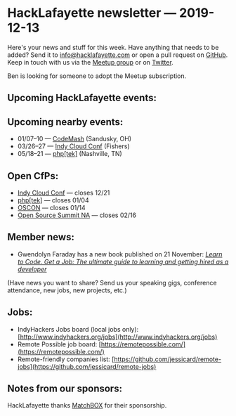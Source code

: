 # HackLafayette newsletter — 2019-12-13

Here's your news and stuff for this week. Have anything that needs to be added? Send it to info@hacklafayette.com or open a pull request on [GitHub](https://github.com/hacklafayette/newsletter). Keep in touch with us via the [Meetup group](https://www.meetup.com/hacklafayette/) or on [Twitter](https://twitter.com/hacklafayette).

Ben is looking for someone to adopt the Meetup subscription.


## Upcoming HackLafayette events:

## Upcoming nearby events:
- 01/07–10 — [CodeMash](https://www.codemash.org/) (Sandusky, OH)
- 03/26–27 — [Indy Cloud Conf](https://2020.indycloudconf.com/) (Fishers)
- 05/18–21 — [php[tek]](https://tek.phparch.com/) (Nashville, TN)

## Open CfPs:
* [Indy Cloud Conf](https://www.papercall.io/indycloudconf2020) — closes 12/21
* [php[tek]](https://sessionize.com/phptek-2020) — closes 01/04
* [OSCON](https://conferences.oreilly.com/oscon/oscon-or/public/cfp/781) — closes 01/14
* [Open Source Summit NA](https://events.linuxfoundation.org/open-source-summit-north-america/program/cfp/#overview) — closes 02/16

## Member news:

* Gwendolyn Faraday has a new book published on 21 November: *[Learn to Code. Get a Job: The ultimate guide to learning and getting hired as a developer](https://www.amazon.com/dp/B0818QCYXB)*

(Have news you want to share? Send us your speaking gigs, conference attendance, new jobs, new projects, etc.)

## Jobs:

- IndyHackers Jobs board (local jobs only): [http://www.indyhackers.org/jobs](http://www.indyhackers.org/jobs)
- Remote Possible job board: [https://remotepossible.com/](https://remotepossible.com/)
- Remote-friendly companies list: [https://github.com/jessicard/remote-jobs](https://github.com/jessicard/remote-jobs)

## Notes from our sponsors:

HackLafayette thanks [MatchBOX](http://matchboxstudio.org/) for their sponsorship.
